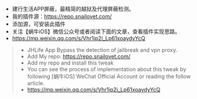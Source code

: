 * 建行生活APP屏蔽，最精简的越狱及代理屏蔽检测。
* 我的插件源：https://repo.snailovet.com/
* 添加源，可安装此插件
* 关注【蜗牛iOS】微信公众号或者阅读下面的文章，查看插件实现思路。
* https://mp.weixin.qq.com/s/Vhr1ip2i_Lp61xoaydyYcQ

> * JHLife App Bypass the detection of jailbreak and vpn proxy.
> * Add My repo: https://repo.snailovet.com/
> * Add my repo and install this tweak
> * You can see the process of implementation about this tweak by following [蜗牛iOS] WeChat Official Account or reading the follow article.
> * https://mp.weixin.qq.com/s/Vhr1ip2i_Lp61xoaydyYcQ